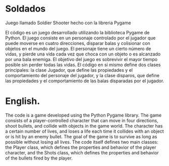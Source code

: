 # Soldados
Juego llamado Soldier Shooter hecho con la libreria Pygame

El código es un juego desarrollado utilizando la biblioteca Pygame de Python. El juego consiste en un personaje controlado por el jugador que puede moverse en cuatro direcciones, disparar balas y colisionar con objetos en el mundo del juego. El personaje tiene un cierto número de vidas, y pierde una vida cada vez que choca con un objeto o es alcanzado por una bala enemiga. El objetivo del juego es sobrevivir el mayor tiempo posible sin perder todas las vidas. El código en sí mismo define dos clases principales: la clase Jugador, que define las propiedades y el comportamiento del personaje del jugador, y la clase disparos, que define las propiedades y el comportamiento de las balas disparadas por el jugador.

# English.

The code is a game developed using the Python Pygame library. The game consists of a player-controlled character that can move in four directions, shoot bullets, and collide with objects in the game world. The character has a certain number of lives, and loses a life each time it collides with an object or is hit by an enemy bullet. The goal of the game is to survive as long as possible without losing all lives. The code itself defines two main classes: the Player class, which defines the properties and behavior of the player character, and the Shots class, which defines the properties and behavior of the bullets fired by the player.
